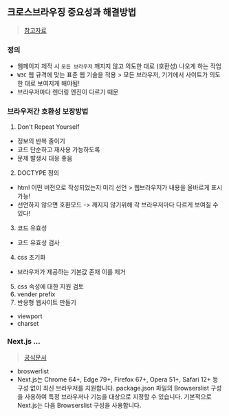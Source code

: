 ## 크로스브라우징 중요성과 해결방법
> [참고자료](https://velog.io/@hyebinee/%ED%81%AC%EB%A1%9C%EC%8A%A4%EB%B8%8C%EB%9D%BC%EC%9A%B0%EC%A7%95cross-browsing%EC%9D%98-%EC%A4%91%EC%9A%94%EC%84%B1%EA%B3%BC-%ED%95%B4%EA%B2%B0%EB%B0%A9%EB%B2%95)
### 정의
- 웹페이지 제작 시 `모든 브라우저` 깨지지 않고 의도한 대로 (호환성) 나오게 하는 작업
- `W3C` 웹 규격에 맞는 표준 웹 기술을 적용 > 모든 브라우저, 기기에서 사이트가 의도한 대로 보여지게 해야됨!
- 브라우저마다 렌더링 엔진이 다르기 때문

### 브라우저간 호환성 보장방법
1. Don't Repeat Yourself
  - 정보의 반복 줄이기
  - 코드 단순하고 재사용 가능하도록
  - 문제 발생시 대응 좋음
2. DOCTYPE 정의
  - html 어떤 버전으로 작성되었는지 미리 선언 > 웹브라우저가 내용을 올바르게 표시 가능!
  - 선언하지 않으면 호환모드 -> 깨지지 않기위해 각 브라우저마다 다르게 보여질 수 있다!
3. 코드 유효성
  - 코드 유효성 검사
4. css 초기화
  - 브라우저가 제공하는 기본값 존재 이를 제거
5. css 속성에 대한 지원 검토
6. vender prefix
7. 반응형 웹사이트 만들기
  - viewport
  - charset

### Next.js ...
> [공식문서](https://nextjs.org/docs/architecture/supported-browsers)

- broswerlist
- Next.js는 Chrome 64+, Edge 79+, Firefox 67+, Opera 51+, Safari 12+ 등 구성 없이 최신 브라우저를 지원합니다. package.json 파일의 Browserslist 구성을 사용하여 특정 브라우저나 기능을 대상으로 지정할 수 있습니다. 기본적으로 Next.js는 다음 Browserslist 구성을 사용합니다.
